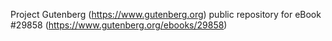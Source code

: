 Project Gutenberg (https://www.gutenberg.org) public repository for eBook #29858 (https://www.gutenberg.org/ebooks/29858)

